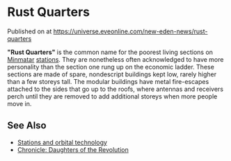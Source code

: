 # Rust Quarters
Published on  at https://universe.eveonline.com/new-eden-news/rust-quarters

**"Rust Quarters"** is the common name for the poorest living sections on [Minmatar](1rpu7pfwTPVznAczjw2pOp) [stations](2qtjPWHmmUS1ochdVGMFx1). They are nonetheless often acknowledged to have more personality than the section one rung up on the economic ladder. These sections are made of spare, nondescript buildings kept low, rarely higher than a few storeys tall. The modular buildings have metal fire-escapes attached to the sides that go up to the roofs, where antennas and receivers perch until they are removed to add additional storeys when more people move in.

See Also
--------
- [Stations and orbital technology](2qtjPWHmmUS1ochdVGMFx1)
- [Chronicle: Daughters of the Revolution](7jUQvAWPeyNENGhIgq8Hd7)
